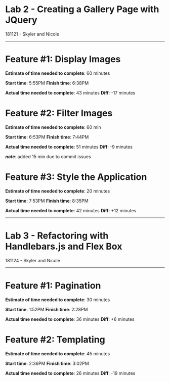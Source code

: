# Lab 2 - Creating a Gallery Page with JQuery
181121 - Skyler and Nicole
____________________________

# Feature #1: Display Images

**Estimate of time needed to complete**: 60 minutes

**Start time**: 5:55PM
**Finish time**: 6:38PM

**Actual time needed to complete**: 43 minutes
**Diff**: -17 minutes


# Feature #2: Filter Images

**Estimate of time needed to complete**: 60 min

**Start time**: 6:53PM
**Finish time**: 7:44PM 

**Actual time needed to complete**: 51 minutes
**Diff**: -9 minutes

***note***: added 15 min due to commit issues


# Feature #3: Style the Application

**Estimate of time needed to complete**: 20 minutes

**Start time**: 7:53PM
**Finish time**: 8:35PM

**Actual time needed to complete**: 42 minutes
**Diff**: +12 minutes

___________________________________
# Lab 3 - Refactoring with Handlebars.js and Flex Box
181124 - Skyler and Nicole
___________________________________

# Feature #1: Pagination

**Estimate of time needed to complete**: 30 minutes

**Start time**: 1:52PM
**Finish time**: 2:28PM

**Actual time needed to complete**: 36 minutes
**Diff**: +6 minutes

# Feature #2: Templating

**Estimate of time needed to complete**: 45 minutes

**Start time**: 2:36PM
**Finish time**: 3:02PM

**Actual time needed to complete**: 26 minutes
**Diff**: -19 minutes